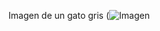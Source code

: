 Imagen de un gato gris
(![Imagen](https://www.hola.com/imagenes/estar-bien/20210217184541/gatos-gestos-lenguaje-significado/0-922-380/gatos-gestos-m.jpg?filter=w500)
